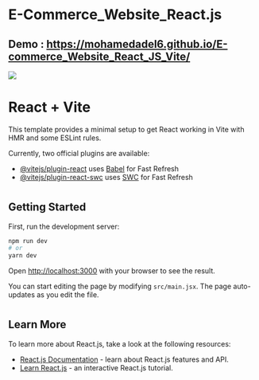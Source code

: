 # E-Commerce_Website_React.js

## Demo :  https://mohamedadel6.github.io/E-commerce_Website_React_JS_Vite/

![](/public/Readme/1.png)

#
# React + Vite

This template provides a minimal setup to get React working in Vite with HMR and some ESLint rules.

Currently, two official plugins are available:

- [@vitejs/plugin-react](https://github.com/vitejs/vite-plugin-react/blob/main/packages/plugin-react/README.md) uses [Babel](https://babeljs.io/) for Fast Refresh
- [@vitejs/plugin-react-swc](https://github.com/vitejs/vite-plugin-react-swc) uses [SWC](https://swc.rs/) for Fast Refresh
#
## Getting Started

First, run the development server:

```bash
npm run dev
# or
yarn dev
```

Open [http://localhost:3000](http://localhost:3000) with your browser to see the result.

You can start editing the page by modifying `src/main.jsx`. The page auto-updates as you edit the file.
#
## Learn More

To learn more about React.js, take a look at the following resources:

- [React.js Documentation](https://legacy.reactjs.org/docs/getting-started.html) - learn about React.js features and API.
- [Learn React.js](https://react.dev/learn) - an interactive React.js tutorial.

